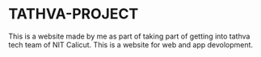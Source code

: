 # TATHVA-PROJECT
This is a website made by me as part of taking part of getting into tathva tech team of NIT Calicut. This is a website for web and app devolopment.

